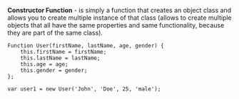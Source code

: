 **Constructor Function** - is simply a function that creates an object class and allows you to create multiple instance of that class \(allows to create multiple objects that all have the same properties and same functionality, because they are part of the same class\).

```
Function User(firstName, lastName, age, gender) {
    this.firstName = firstName;
    this.lastName = lastName;
    this.age = age; 
    this.gender = gender;
};

var user1 = new User('John', 'Doe', 25, 'male');
```



